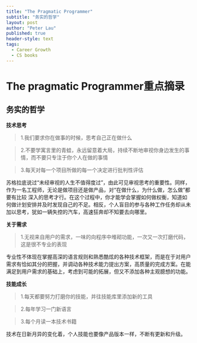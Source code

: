 ```yaml
---
title: "The Pragmatic Programmer"
subtitle: "务实的哲学"
layout: post
author: "Peter Lau"
published: true
header-style: text
tags:
  - Career Growth
  - CS books
---
```


# The pragmatic Programmer重点摘录

## 务实的哲学


**技术思考**

>1.我们要求你在做事的时候，思考自己正在做什么

>2.不要学寓言里的青蛙，永远留意着大局，持续不断地审视你身边发生的事情，而不要只专注于你个人在做的事情

>3.每天对每一个项目所做的每一个决定进行批判性评估

苏格拉底说过“未经审视的人生不值得度过”，由此可见审视思考的重要性。同样，作为一名工程师，无论是做项目还是做产品，对“在做什么，为什么做，怎么做”都要有比较
深入的思考才行。在这个过程中，你才能学会掌握如何做权衡，知道如何做计划安排并及时发现自己的不足。相反，个人盲目的参与各种工作任务却从未加以思考，犹如一辆失控的汽车，高速狂奔却不知要去向哪里。

**关于需求**

>1.无视来自用户的需求，一味的向程序中堆砌功能，一次又一次打磨代码，这是很不专业的表现


专业性不体现在掌握高深的语言规则和熟悉酷炫的各种技术框架，而是在于对用户需求有恰如其分的把握，并调动各种技术能力提出方案，高质量的完成方案。在能满足到用户需求的基础上，考虑到可能的拓展，但又不添加各种主观臆想的功能。



**技能成长**

>1.每天都要努力打磨你的技能，并往技能库里添加新的工具

>2.每年学习一门新语言

>3.每个月读一本技术书籍


技术在日新月异的变化着，个人技能也要像产品版本一样，不断有更新和升级。
